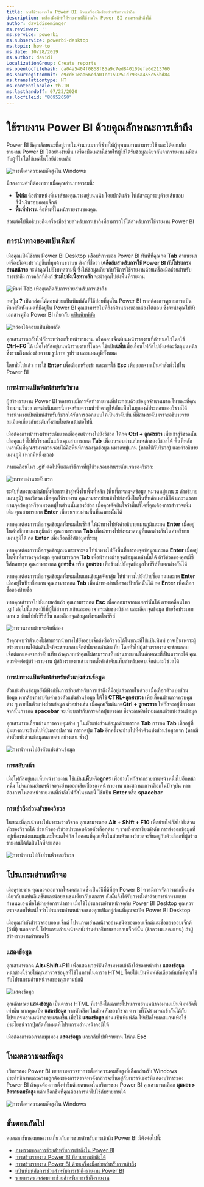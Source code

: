 ```yaml
---
title: การใช้รายงานใน Power BI ด้วยเครื่องมือช่วยสำหรับการเข้าถึง
description: เครื่องมือที่ทำให้รายงานที่ใช้งานใน Power BI สามารถเข้าถึงได้
author: davidiseminger
ms.reviewer: ''
ms.service: powerbi
ms.subservice: powerbi-desktop
ms.topic: how-to
ms.date: 10/28/2019
ms.author: davidi
LocalizationGroup: Create reports
ms.openlocfilehash: ca04a5404f0868f85a9c7ed840109efe6d213760
ms.sourcegitcommit: e9cd61eaa66eda01cc159251d7936a455c55bd84
ms.translationtype: HT
ms.contentlocale: th-TH
ms.lasthandoff: 07/23/2020
ms.locfileid: "86952650"
---
```

# <a name="consume-power-bi-reports-by-using-accessibility-features"></a>ใช้รายงาน Power BI ด้วยคุณลักษณะการเข้าถึง
Power BI มีคุณลักษณะที่อยู่ภายในจำนวนมากที่ช่วยให้ผู้ทุพพลภาพสามารถใช้ และโต้ตอบกับรายงาน Power BI ได้อย่างง่ายขึ้น เครื่องมือเหล่านี้ช่วยให้ผู้ใช้ได้รับข้อมูลเดียวกันจากรายงานเหมือนกับผู้ที่ไม่ได้ใช้เทคโนโลยีช่วยเหลือ

![การตั้งค่าความคมชัดสูงใน Windows](media/desktop-accessibility/accessibility-consuming-tools-01.png)

มีสองสามคำที่ต้องทราบเมื่อคุณอ่านบทความนี้:

* **โฟกัส** คือตำแหน่งที่เมาส์ของคุณวางอยู่บนหน้า โดยปกติแล้ว โฟกัสจะถูกระบุด้วยเส้นขอบสีน้ำเงินรอบออบเจ็กต์
* **พื้นที่ทำงาน** คือพื้นที่ในหน้ารายงานของคุณ

ส่วนต่อไปนี้อธิบายถึงเครื่องมือช่วยสำหรับการเข้าถึงที่สามารถใช้ได้สำหรับการใช้รายงาน Power BI

## <a name="keyboard-navigation"></a>การนำทางของแป้นพิมพ์

เมื่อคุณเปิดใช้งาน Power BI Desktop หรือบริการของ Power BI ทันทีที่คุณกด **Tab** คำแนะนำเครื่องมือจะปรากฏขึ้นที่มุมด้านขวาบน ลิงก์ที่ชื่อว่า **เคล็ดลับสำหรับการใช้ Power BI กับโปรแกรมอ่านหน้าจอ** จะนำคุณไปยังบทความนี้ ซึ่งให้ข้อมูลเกี่ยวกับวิธีการใช้รายงานด้วยเครื่องมือช่วยสำหรับการเข้าถึง การคลิกที่ลิงก์ **ข้ามไปยังเนื้อหาหลัก** จะนำคุณไปยังพื้นที่รายงาน

![พิมพ์ Tab เพื่อดูเคล็ดลับการช่วยสำหรับการเข้าถึง](media/desktop-accessibility/accessibility-consuming-tools-02.png)

กดปุ่ม **?** เปิดกล่องโต้ตอบด้วยแป้นพิมพ์ลัดที่ใช้บ่อยที่สุดใน Power BI หากต้องการดูรายการแป้นพิมพ์ลัดทั้งหมดที่มีอยู่ใน Power BI คุณสามารถไปที่ลิงก์ด้านล่างของกล่องโต้ตอบ ซึ่งจะนำคุณไปยังเอกสารคู่มือ Power BI เกี่ยวกับ [แป้นพิมพ์ลัด](desktop-accessibility-keyboard-shortcuts.md)

![กล่องโต้ตอบแป้นพิมพ์ลัด](media/desktop-accessibility/accessibility-consuming-tools-03.png)

คุณสามารถสลับโฟกัสระหว่างแท็บหน้ารายงาน หรือออบเจ็กต์บนหน้ารายงานที่กำหนดไว้โดยใช้ **Ctrl+F6** ได้ เมื่อโฟกัสอยู่บนหน้ารายงานที่โหลด ใช้แป้น**แท็บ**เพื่อเลื่อนโฟกัสไปยังแต่ละวัตถุบนหน้า ซึ่งรวมถึงกล่องข้อความ รูปภาพ รูปร่าง และแผนภูมิทั้งหมด 

โดยทั่วไปแล้ว การใช้ **Enter** เพื่อเลือกหรือเข้า และการใช้ **Esc** เพื่อออกจากเป็นคำสั่งทั่วไปใน Power BI

### <a name="keyboard-navigation-for-visuals"></a>การนำทางแป้นพิมพ์สำหรับวิชวล

ผู้สร้างรายงาน Power BI หลายรายมีการจัดทำรายงานที่ประกอบด้วยข้อมูลจำนวนมาก ในขณะที่คุณย้ายผ่านวิชวล การดำเนินการนี้อาจสร้างความน่ารำคาญให้กับแท็บในทุกองค์ประกอบของวิชวลได้ การนำทางแป้นพิมพ์สำหรับวิชวลได้รับการออกแบบให้เป็นลำดับชั้น ที่มีสามระดับ เราจะอธิบายรายละเอียดเกี่ยวกับระดับทั้งสามในย่อหน้าต่อไปนี้

เมื่อต้องการนำทางผ่านระดับแรกเมื่อคุณนำทางไปยังวิชวล ให้กด **Ctrl + ลูกศรขวา** เพื่อเข้าสู่วิชวลนั้น เมื่อคุณเข้าไปยังวิชวลนั้นแล้ว คุณสามารถกด **Tab** เพื่อวนรอบผ่านส่วนหลักของวิชวลได้ พื้นที่หลักเหล่านั้นที่คุณสามารถวนรอบได้คือพื้นที่การลงจุดข้อมูล หมวดหมู่แกน (หากใช้กับวิชวล) และคำอธิบายแผนภูมิ (หากมีหนึ่งชวล)

ภาพเคลื่อนไหว .gif ต่อไปนี้แสดงวิธีการที่ผู้ใช้วนรอบผ่านระดับแรกของวิชวล:

![วนรอบผ่านระดับแรก](media/desktop-accessibility/accessibility-consuming-tools-04.gif)

ระดับที่สองของลำดับชั้นคือการเข้าสู่หนึ่งในพื้นที่หลัก (พื้นที่การลงจุดข้อมูล หมวดหมู่แกน x คำอธิบายแผนภูมิ) ของวิชวล เมื่อคุณใช้รายงาน คุณสามารถย้ายเข้าไปยังหนึ่งในพื้นที่หลักเหล่านี้ได้ และวนรอบผ่านจุดข้อมูลหรือหมวดหมู่ในส่วนนั้นของวิชวล เมื่อคุณตัดสินใจว่าพื้นที่ใดที่คุณต้องการสำรวจเพิ่มเติม คุณสามารถกด **Enter** เพื่อวนรอบผ่านพื้นที่เฉพาะนั้นได้

หากคุณต้องการเลือกจุดข้อมูลทั้งหมดในซีรีส์ ให้นำทางไปยังคำอธิบายแผนภูมิและกด **Enter** เมื่ออยู่ในคำอธิบายแผนภูมิแล้ว คุณสามารถกด **Tab** เพื่อนำทางไปยังหมวดหมู่ที่แตกต่างกันในคำอธิบายแผนภูมิได้ กด **Enter** เพื่อเลือกซีรีส์ข้อมูลที่ระบุ

หากคุณต้องการเลือกจุดข้อมูลเฉพาะเจาะจง ให้นำทางไปยังพื้นที่การลงจุดข้อมูลและกด **Enter** เมื่ออยู่ในพื้นที่การลงจุดข้อมูล คุณสามารถกด **Tab** เพื่อนำทางผ่านจุดข้อมูลเหล่านั้นได้ ถ้าวิชวลของคุณมีซีรีส์หลายชุด คุณสามารถกด **ลูกศรขึ้น** หรือ **ลูกศรลง** เพื่อข้ามไปยังจุดข้อมูลในซีรีส์ที่แตกต่างกันได้

หากคุณต้องการเลือกจุดข้อมูลทั้งหมดในแกนข้อมูลจัดกลุ่ม ให้นำทางไปยังป้ายชื่อแกนและกด **Enter** เมื่ออยู่ในป้ายชื่อแกน คุณสามารถกด **Tab** เพื่อนำทางผ่านชื่อของป้ายชื่อนั้นได้ กด **Enter** เพื่อเลือกชื่อของป้ายชื่อ

หากคุณสำรวจไปยังเลเยอร์แล้ว คุณสามารถกด **Esc** เพื่อออกมาจากเลเยอร์นั้นได้ ภาพเคลื่อนไหว .gif ต่อไปนี้แสดงวิธีที่ผู้ใช้สามารถเข้าและออกจากระดับของวิชวล และเลือกจุดข้อมูล ป้ายชื่อประเภทแกน x ข้ามไปยังซีรีส์อื่น และเลือกจุดข้อมูลทั้งหมดในซีรีส์

![การวนรอบผ่านระดับที่สอง](media/desktop-accessibility/accessibility-consuming-tools-05.gif)

ถ้าคุณพบว่าตัวเองไม่สามารถนำทางไปยังออบเจ็กต์หรือวิชวลได้ในขณะที่ใช้แป้นพิมพ์ อาจเป็นเพราะผู้สร้างรายงานได้ตัดสินใจที่จะซ่อนออบเจ็กต์นั้นจากลำดับแท็บ โดยทั่วไปผู้สร้างรายงานจะซ่อนออบเจ็กต์ตกแต่งจากลำดับแท็บ ถ้าคุณพบว่าคุณไม่สามารถแท็บผ่านรายงานในลักษณะที่เป็นตรรกะได้ คุณควรติดต่อผู้สร้างรายงาน ผู้สร้างรายงานสามารถตั้งค่าลำดับแท็บสำหรับออบเจ็กต์และวิชวลได้

### <a name="keyboard-navigation-for-slicers"></a>การนำทางแป้นพิมพ์สำหรับตัวแบ่งส่วนข้อมูล

ตัวแบ่งส่วนข้อมูลยังมีฟังก์ชันการช่วยสำหรับการเข้าถึงที่มีอยู่แล้วภายในด้วย เมื่อเลือกตัวแบ่งส่วนข้อมูล หากต้องการปรับค่าของตัวแบ่งส่วนข้อมูล ให้ใช้ **CTRL+ลูกศรขวา** เพื่อเลื่อนผ่านการควบคุมต่าง ๆ ภายในตัวแบ่งส่วนข้อมูล ตัวอย่างเช่น เมื่อคุณเริ่มต้นกด**Ctrl + ลูกศรขวา** โฟกัสจะอยู่ที่ยางลบ จากนั้นการกด **spacebar** จะเทียบเท่ากับการคลิกปุ่มยางลบ ซึ่งจะลบค่าทั้งหมดบนตัวแบ่งส่วนข้อมูล

คุณสามารถเลื่อนผ่านการควบคุมต่าง ๆ ในตัวแบ่งส่วนข้อมูลด้วยการกด **Tab** การกด **Tab** เมื่ออยู่ที่ปุ่มยางลบจะย้ายไปที่ปุ่มดรอปดาวน์ การกดปุ่ม **Tab** อีกครั้งจะย้ายไปที่ค่าตัวแบ่งส่วนข้อมูลแรก (หากมีค่าตัวแบ่งส่วนข้อมูลหลายค่า อย่างเช่น ช่วง)

![การนำทางไปยังตัวแบ่งส่วนข้อมูล](media/desktop-accessibility/accessibility-consuming-tools-06.png)

### <a name="switching-pages"></a>การสลับหน้า

เมื่อโฟกัสอยู่บนแท็บหน้ารายงาน ใช้แป้น**แท็บ**หรือ**ลูกศร** เพื่อย้ายโฟกัสจากรายงานหน้าหนึ่งไปอีกหน้าหนึ่ง โปรแกรมอ่านหน้าจอจะอ่านออกเสียงชื่อของหน้ารายงาน และสถานะการเลือกในปัจจุบัน หากต้องการโหลดหน้ารายงานที่กำลังโฟกัสในขณะนี้ ใช้แป้น **Enter** หรือ **spacebar**

### <a name="accessing-the-visual-header"></a>การเข้าถึงส่วนหัวของวิชวล
ในขณะที่คุณนำทางไปมาระหว่างวิชวล คุณสามารถกด **Alt + Shift + F10** เพื่อย้ายโฟกัสไปยังส่วนหัวของวิชวลได้ ส่วนหัวของวิชวลประกอบด้วยตัวเลือกต่าง ๆ รวมถึงการเรียงลำดับ การส่งออกข้อมูลที่อยู่เบื้องหลังแผนภูมิและโหมดโฟกัส ไอคอนที่คุณเห็นในส่วนหัวของวิชวลจะขึ้นอยู่กับตัวเลือกที่ผู้สร้างรายงานได้ตัดสินใจที่จะแสดง

![การนำทางไปยังส่วนหัวของวิชวล](media/desktop-accessibility/accessibility-consuming-tools-07.png)

## <a name="screen-reader"></a>โปรแกรมอ่านหน้าจอ

เมื่อดูรายงาน คุณควรออกจากโหมดสแกนซึ่งเป็นวิธีที่ดีที่สุด Power BI ควรมีการจัดการมากขึ้นเช่นเดียวกับแอปพลิเคชันและน้อยลงเช่นเดียวกับเอกสาร ดังนั้นจึงได้รับการตั้งค่าด้วยการนำทางแบบกำหนดเองเพื่อให้ง่ายต่อการนำทาง เมื่อใช้โปรแกรมอ่านหน้าจอกับ Power BI Desktop คุณควรตรวจสอบให้แน่ใจว่าโปรแกรมอ่านหน้าจอของคุณเปิดอยู่ก่อนที่คุณจะเปิด Power BI Desktop

เมื่อคุณกำลังสำรวจรอบออบเจ็กต์ โปรแกรมอ่านหน้าจออ่านชนิดของออบเจ็กต์และชื่อของออบเจ็กต์ (ถ้ามี) นอกจากนี้ โปรแกรมอ่านหน้าจอยังอ่านคำอธิบายของออบเจ็กต์นั้น (ข้อความแสดงแทน) ถ้าผู้สร้างรายงานกำหนดไว้

### <a name="show-data"></a>แสดงข้อมูล
คุณสามารถกด **Alt+Shift+F11** เพื่อแสดงเวอร์ชันที่สามารถเข้าถึงได้ของหน้าต่าง **แสดงข้อมูล** หน้าต่างนี้ช่วยให้คุณสำรวจข้อมูลที่ใช้ในภาพในตาราง HTML โดยใช้แป้นพิมพ์ลัดเดียวกันกับที่คุณใช้กับโปรแกรมอ่านหน้าจอของคุณตามปกติ

![แสดงข้อมูล](media/desktop-accessibility/accessibility-04.png)

คุณลักษณะ **แสดงข้อมูล** เป็นตาราง HTML ที่เข้าถึงได้เฉพาะโปรแกรมอ่านหน้าจอผ่านแป้นพิมพ์ลัดนี้เท่านั้น หากคุณเปิด **แสดงข้อมูล** จากตัวเลือกในส่วนหัวของวิชวล ตารางที่*ไม่*สามารถเข้ากันได้กับโปรแกรมอ่านหน้าจอจะแสดงขึ้น  เมื่อใช้ **แสดงข้อมูล** ผ่านแป้นพิมพ์ลัด ให้เปิดโหมดสแกนเพื่อใช้ประโยชน์จากปุ่มลัดทั้งหมดที่โปรแกรมอ่านหน้าจอมีให้

เมื่อต้องการออกจากมุมมอง **แสดงข้อมูล** และกลับไปยังรายงาน ให้กด **Esc**

## <a name="high-contrast-modes"></a>โหมดความคมชัดสูง

บริการของ Power BI พยายามตรวจหาการตั้งค่าความคมชัดสูงที่เลือกสำหรับ Windows ประสิทธิภาพและความถูกต้องของการตรวจหาดังกล่าวจะขึ้นอยู่กับเบราว์เซอร์ที่แสดงบริการของ Power BI ถ้าคุณต้องการตั้งค่าธีมด้วยตนเองในบริการของ Power BI คุณสามารถเลือก **มุมมอง > สีความคมชัดสูง** แล้วเลือกธีมที่คุณต้องการนำไปใช้กับรายงานได้

![การตั้งค่าความคมชัดสูงใน Windows](media/desktop-accessibility/accessibility-consuming-tools-01.png)


## <a name="next-steps"></a>ขั้นตอนถัดไป

คอลเลกชันของบทความเกี่ยวกับการช่วยสำหรับการเข้าถึง Power BI มีดังต่อไปนี้:

* [ภาพรวมของการช่วยสำหรับการเข้าถึงใน Power BI](desktop-accessibility-overview.md) 
* [การสร้างรายงาน Power BI ที่สามารถเข้าถึงได้](desktop-accessibility-creating-reports.md) 
* [การสร้างรายงาน Power BI ด้วยเครื่องมือช่วยสำหรับการเข้าถึง](desktop-accessibility-creating-tools.md)
* [แป้นพิมพ์ลัดการช่วยสำหรับการเข้าถึงรายงาน Power BI](desktop-accessibility-keyboard-shortcuts.md)
* [รายการตรวจสอบการช่วยสำหรับการเข้าถึงรายงาน](desktop-accessibility-creating-reports.md#report-accessibility-checklist)
